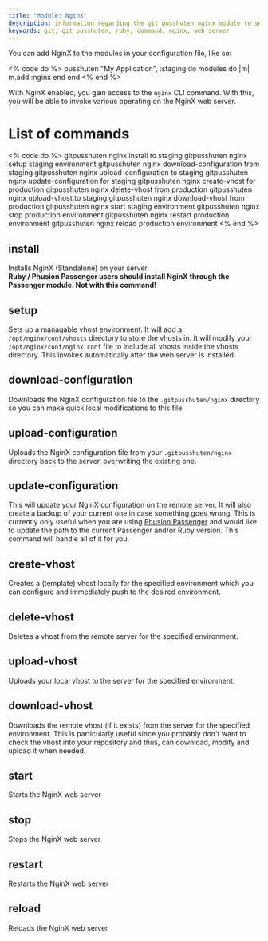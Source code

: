 ```yaml
---
title: "Module: NginX"
description: information regarding the git pusshuten nginx module to setup a full nginx web server environment
keywords: git, git pusshuten, ruby, command, nginx, web server
---
```


You can add NginX to the modules in your configuration file, like so:

<% code do %>
pusshuten "My Application", :staging do
  modules do |m|
    m.add :nginx
  end
end
<% end %>

With NginX enabled, you gain access to the `nginx` CLI command. With this, you will be able to invoke various operating on the NginX web server.

List of commands
================

<% code do %>
gitpusshuten nginx install to staging
gitpusshuten nginx setup staging environment
gitpusshuten nginx download-configuration from staging
gitpusshuten nginx upload-configuration to staging
gitpusshuten nginx update-configuration for staging
gitpusshuten nginx create-vhost for production
gitpusshuten nginx delete-vhost from production
gitpusshuten nginx upload-vhost to staging
gitpusshuten nginx download-vhost from production
gitpusshuten nginx start staging environment
gitpusshuten nginx stop production environment
gitpusshuten nginx restart production environment
gitpusshuten nginx reload production environment
<% end %>


install
-------

Installs NginX (Standalone) on your server.  
**Ruby / Phusion Passenger users should install NginX through the Passenger module. Not with this command!**

setup
-----

Sets up a managable vhost environment. It will add a `/opt/nginx/conf/vhosts` directory to store the vhosts in. It will modify your `/opt/nginx/conf/nginx.conf` file to include all vhosts inside the vhosts directory. This invokes automatically after the web server is installed.


download-configuration
----------------------

Downloads the NginX configuration file to the `.gitpusshuten/nginx` directory so you can make quick local modifications to this file.


upload-configuration
----------------------

Uploads the NginX configuration file from your `.gitpusshuten/nginx` directory back to the server, overwriting the existing one.


update-configuration
--------------------

This will update your NginX configuration on the remote server. It will also create a backup of your current one in case something goes wrong. This is currently only useful when you are using [Phusion Passenger](/documentation/modules/passenger/) and would like to update the path to the current Passenger and/or Ruby version. This command will handle all of it for you.


create-vhost
------------

Creates a (template) vhost locally for the specified environment which you can configure and immediately push to the desired environment.


delete-vhost
------------

Deletes a vhost from the remote server for the specified environment.


upload-vhost
------------

Uploads your local vhost to the server for the specified environment.


download-vhost
--------------

Downloads the remote vhost (if it exists) from the server for the specified environment.
This is particularly useful since you probably don't want to check the vhost into your repository and thus, can download, modify and upload it when needed.


start
-----

Starts the NginX web server


stop
----

Stops the NginX web server


restart
-------

Restarts the NginX web server


reload
------

Reloads the NginX web server